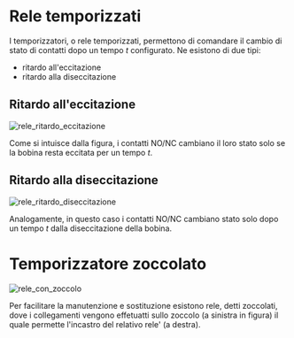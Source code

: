 # Rele temporizzati  

I temporizzatori, o rele temporizzati, permettono di comandare il cambio di stato di contatti dopo un tempo $t$ configurato. Ne esistono di due tipi:  

* ritardo all'eccitazione
* ritardo alla diseccitazione

## Ritardo all'eccitazione  

![rele_ritardo_eccitazione](https://github.com/dennyb87/elettrotecnica-serale/assets/7195133/6ade31f9-8f37-4215-8865-e7911c7bbf48)  

Come si intuisce dalla figura, i contatti NO/NC cambiano il loro stato solo se la bobina resta eccitata per un tempo $t$.  

## Ritardo alla diseccitazione  

![rele_ritardo_diseccitazione](https://github.com/dennyb87/elettrotecnica-serale/assets/7195133/73377063-9cce-4fae-b338-dd51355d9a78)  

Analogamente, in questo caso i contatti NO/NC cambiano stato solo dopo un tempo $t$ dalla diseccitazione della bobina.  

# Temporizzatore zoccolato  

![rele_con_zoccolo](https://github.com/dennyb87/elettrotecnica-serale/assets/7195133/5d73dea2-c8fc-45b9-8b05-47450e448cfc)  

Per facilitare la manutenzione e sostituzione esistono rele, detti zoccolati, dove i collegamenti vengono effetuatti sullo zoccolo (a sinistra in figura) il quale permette l'incastro del relativo rele' (a destra).  

